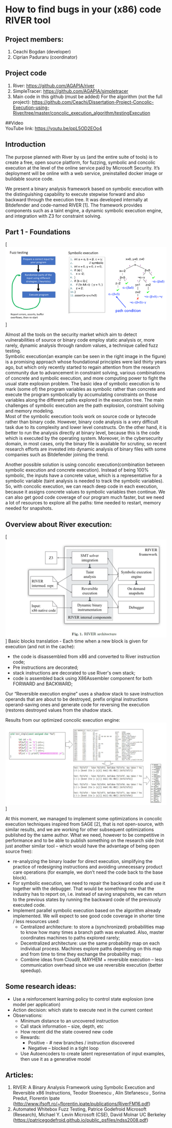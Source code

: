 # How to find bugs in your (x86) code RIVER tool

## Project members:
 1. Ceachi Bogdan (developer)
 2. Ciprian Paduraru (coordinator)
 
 ## Project code
 1. River: https://github.com/AGAPIA/river
 2. SimpleTracer: https://github.com/AGAPIA/simpletracer
 3. Main code in this github (must be added)
 For the algorithm (not the full project): https://github.com/Ceachi/Dissertation-Project-Concolic-Execution-using-River/tree/master/concolic_execution_algorithm/testingExecution
 
 ##Video  
 YouTube link: https://youtu.be/ppL5OD2EOo4
 
 ## Introduction
 
 The purpose planned with River by us (and the entire suite of tools) is to create a free, open source platform, for fuzzing, symbolic and concolic execution at the level of the online service paid by Microsoft Security. It’s deployment will be online with a web service, preinstalled docker image or buildable source code.  
 
 We present a binary analysis framework based on symbolic execution with the distinguishing capability to execute stepwise forward and also backward through the execution tree. It was developed internally at Bitdefender and code-named RIVER [1]. The framework provides components such as a taint engine, a dynamic symbolic execution engine, and integration with Z3 for constraint solving.  
 
 ## Part 1 - Foundations
 
 [![Foundations](images/image1.PNG)]
 
  Almost all the tools on the security market which aim to detect vulnerabilities of source or binary code employ static analysis or, more rarely, dynamic analysis through random values, a technique called fuzz testing.  
 Symbolic execution(an example can be seen in the right image in the figure) is a promising approach whose foundational principles were laid thirty years ago, but which only recently started to regain attention from the research community due to advancement in constraint solving, various combinations of concrete and symbolic execution, and more computing power to fight the usual state explosion problem. The basic idea of symbolic execution is to mark (some of) the program
variables as symbolic rather than concrete and execute the program symbolically by accumulating constraints on those variables along the different paths explored in the execution tree. The main challenges of symbolic execution are the path explosion, constraint solving and memory modeling.  
  Most of the symbolic execution tools work on source code or bytecode rather than binary code. However, binary code analysis is a very difficult task due to its complexity and lower level constructs. On the other hand, it is better to run the analysis directly at binary level, because this is the code which is executed by the operating system. Moreover, in the cybersecurity domain, in most cases, only the binary file is available for scrutiny, so recent research efforts are invested into dynamic analysis of binary files with some companies such as Bitdefender joining the trend.  
  
  Another possible solution is using concolic execution(combination between symbolic execution and concrete execution). Instead of being 100% symbolic, the inputs have a concrete value, which is a representative for a symbolic variable (taint analysis is needed to track the symbolic variables). So, with concolic execution, we can reach deep code in each execution, because it assigns concrete values to symbolic variables then continue. We can also get good code coverage of our program much faster, but we need a lot of resources to explore all the paths: time needed to restart, memory needed for snapshots.  
  
 ## Overview about River execution:
 
 [![RIVER architecture](images/image2.PNG)]
 Basic blocks translation - Each time when a new block is given for execution (and not in the cache):
  - the code is disassembled from x86 and converted to River instruction code;
  - Pre instructions are decorated;
  - stack instructions are decorated to use River's own stack;
  - code is assembled back using X86Assembler component for both FORWARD and BACKWARD;
 
Our “Reversible execution engine” uses a shadow stack to save instruction operands that are about to be destroyed, prefix original instructions operand-saving ones and generate code for reversing the execution (restores destroyed values from the shadow stack.  

Results from our optimized concolic execution engine:
![Results](images/image3.PNG)]

At this moment, we managed to implement some optimizations in concolic execution techniques inspired from SAGE [2], that is not open-source, with similar results, and we are working for other subsequent optimizations published by the same author. What we need, however to be competitive in performance and to be able to publish something on the research side (not just another similar tool – which would have the advantage of being open source free):  

- re-analyzing the binary loader for direct execution, simplifying the practice of redesigning instructions and avoiding unnecessary product care operations (for example, we don’t need the code back to the base block).
- For symbolic execution, we need to repair the backward code and use it together with the debugger. That would be something new that the industry has to report on, i.e. instead of saving snapshots, we can return to the previous states by running the backward code of the previously executed code.  
- Implement parallel symbolic execution based on the algorithm already implemented. We will expect to see good code coverage in shorter time / less resources used:  
  -  Centralized architecture: to store a (synchronized) probabilities map to know how many times a branch path was evaluated. Also, master coordinates machines to paths explored rarely;  
  - Decentralized architecture: use the same probability map on each individual process. Machines explore paths depending on this map and from time to time they exchange the probability map;  
  - Combine ideas from Cloud9, MAYHEM + reversible execution – less communication overhead since we use reversible execution (better speedup).  

## Some research ideas:  
 - Use a reinforcement learning policy to control state explosion (one model per application)
 - Action decision: which state to execute next in the current context  
 - Observations:
   - Minimum distance to an uncovered instruction
   - Call stack information – size, depth, etc
   - How recent did the state covered new code  
   - Rewards:  
      - Positive - # new branches / instruction discovered  
      - Negative – blocked in a tight loop
   - Use Autoencoders to create latent representation of input examples, then use it as a generative model
   
 ## Articles:
 1. RIVER: A Binary Analysis Framework using Symbolic Execution and Reversible x86 Instructions, Teodor Stoenescu , Alin Stefanescu , Sorina Predut, Florentin Ipate (http://www.ifsoft.ro/~florentin.ipate/publications/RiverFM16.pdf)  
 2. Automated Whitebox Fuzz Testing, Patrice Godefroid Microsoft (Research), Michael Y. Levin Microsoft (CSE), David Molnar UC Berkeley (https://patricegodefroid.github.io/public_psfiles/ndss2008.pdf)  
 

 
 
 
